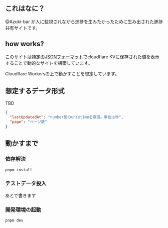 ## これはなに？
@Azuki-bar が人に監視されながら進捗を生みたかったために生み出された進捗共有サイトです。

## how works?

このサイトは[特定のJSONフォーマット](./#想定するデータ形式)でcloudflare KVに保存された値を表示することで動的なサイトを構築しています。

Cloudflare Workersの上で動かすことを想定しています。

## 想定するデータ形式

TBD
```json
{
  "lastUpdatedAt": "number型のunixtimeを意図。単位は秒",
  "page": "ページ数"
}
```

## 動かすまで

### 依存解決
```bash
pnpm install
```

### テストデータ投入
あとで書きます

### 開発環境の起動
```
pnpm dev
```